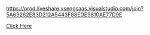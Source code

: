 https://prod.liveshare.vsengsaas.visualstudio.com/join?5A69262E83D212A5443F88EDE9810AE77D9E

[Click Here](https://8hoy15.github.io/project2/project.html)
